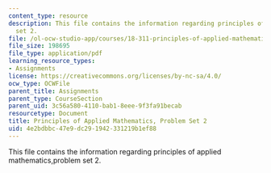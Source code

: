 ```yaml
---
content_type: resource
description: This file contains the information regarding principles of applied mathematics,problem
  set 2.
file: /ol-ocw-studio-app/courses/18-311-principles-of-applied-mathematics-spring-2014/4e2bdbbc47e9dc291942331219b1ef88_MIT18_311S14_ProblemSet2.pdf
file_size: 198695
file_type: application/pdf
learning_resource_types:
- Assignments
license: https://creativecommons.org/licenses/by-nc-sa/4.0/
ocw_type: OCWFile
parent_title: Assignments
parent_type: CourseSection
parent_uid: 3c56a580-4110-bab1-8eee-9f3fa91becab
resourcetype: Document
title: Principles of Applied Mathematics, Problem Set 2
uid: 4e2bdbbc-47e9-dc29-1942-331219b1ef88
---
```

This file contains the information regarding principles of applied mathematics,problem set 2.
